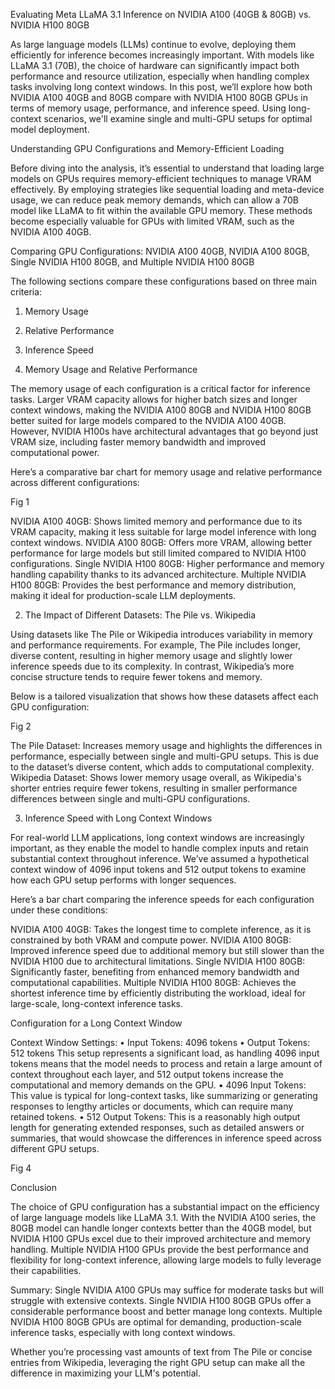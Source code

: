 
Evaluating Meta LLaMA 3.1 Inference on NVIDIA A100 (40GB & 80GB) vs. NVIDIA H100 80GB

As large language models (LLMs) continue to evolve, deploying them efficiently for inference becomes increasingly important. With models like LLaMA 3.1 (70B), the choice of hardware can significantly impact both performance and resource utilization, especially when handling complex tasks involving long context windows. In this post, we’ll explore how both NVIDIA A100 40GB and 80GB compare with NVIDIA H100 80GB GPUs in terms of memory usage, performance, and inference speed. Using long-context scenarios, we'll examine single and multi-GPU setups for optimal model deployment.

Understanding GPU Configurations and Memory-Efficient Loading

Before diving into the analysis, it’s essential to understand that loading large models on GPUs requires memory-efficient techniques to manage VRAM effectively. By employing strategies like sequential loading and meta-device usage, we can reduce peak memory demands, which can allow a 70B model like LLaMA to fit within the available GPU memory. These methods become especially valuable for GPUs with limited VRAM, such as the NVIDIA A100 40GB. 

Comparing GPU Configurations: NVIDIA A100 40GB, NVIDIA A100 80GB, Single NVIDIA H100 80GB, and Multiple NVIDIA H100 80GB

The following sections compare these configurations based on three main criteria:
1. Memory Usage
2. Relative Performance
3. Inference Speed

 1. Memory Usage and Relative Performance

The memory usage of each configuration is a critical factor for inference tasks. Larger VRAM capacity allows for higher batch sizes and longer context windows, making the NVIDIA A100 80GB and NVIDIA H100 80GB better suited for large models compared to the NVIDIA A100 40GB. However, NVIDIA H100s have architectural advantages that go beyond just VRAM size, including faster memory bandwidth and improved computational power.

Here’s a comparative bar chart for memory usage and relative performance across different configurations:

Fig 1

NVIDIA A100 40GB: Shows limited memory and performance due to its VRAM capacity, making it less suitable for large model inference with long context windows.
NVIDIA A100 80GB: Offers more VRAM, allowing better performance for large models but still limited compared to NVIDIA H100 configurations.
Single NVIDIA H100 80GB: Higher performance and memory handling capability thanks to its advanced architecture.
Multiple NVIDIA H100 80GB: Provides the best performance and memory distribution, making it ideal for production-scale LLM deployments.


 2. The Impact of Different Datasets: The Pile vs. Wikipedia

Using datasets like The Pile or Wikipedia introduces variability in memory and performance requirements. For example, The Pile includes longer, diverse content, resulting in higher memory usage and slightly lower inference speeds due to its complexity. In contrast, Wikipedia’s more concise structure tends to require fewer tokens and memory.

Below is a tailored visualization that shows how these datasets affect each GPU configuration:

Fig 2

The Pile Dataset: Increases memory usage and highlights the differences in performance, especially between single and multi-GPU setups. This is due to the dataset’s diverse content, which adds to computational complexity.
Wikipedia Dataset: Shows lower memory usage overall, as Wikipedia's shorter entries require fewer tokens, resulting in smaller performance differences between single and multi-GPU configurations.

3. Inference Speed with Long Context Windows

For real-world LLM applications, long context windows are increasingly important, as they enable the model to handle complex inputs and retain substantial context throughout inference. We’ve assumed a hypothetical context window of 4096 input tokens and 512 output tokens to examine how each GPU setup performs with longer sequences.

Here’s a bar chart comparing the inference speeds for each configuration under these conditions:

NVIDIA A100 40GB: Takes the longest time to complete inference, as it is constrained by both VRAM and compute power.
NVIDIA A100 80GB: Improved inference speed due to additional memory but still slower than the NVIDIA H100 due to architectural limitations.
Single NVIDIA H100 80GB: Significantly faster, benefiting from enhanced memory bandwidth and computational capabilities.
Multiple NVIDIA H100 80GB: Achieves the shortest inference time by efficiently distributing the workload, ideal for large-scale, long-context inference tasks.

Configuration for a Long Context Window

Context Window Settings:
•	Input Tokens: 4096 tokens
•	Output Tokens: 512 tokens
This setup represents a significant load, as handling 4096 input tokens means that the model needs to process and retain a large amount of context throughout each layer, and 512 output tokens increase the computational and memory demands on the GPU.
•	4096 Input Tokens: This value is typical for long-context tasks, like summarizing or generating responses to lengthy articles or documents, which can require many retained tokens.
•	512 Output Tokens: This is a reasonably high output length for generating extended responses, such as detailed answers or summaries, that would showcase the differences in inference speed across different GPU setups.

Fig 4

Conclusion

The choice of GPU configuration has a substantial impact on the efficiency of large language models like LLaMA 3.1. With the NVIDIA A100 series, the 80GB model can handle longer contexts better than the 40GB model, but NVIDIA H100 GPUs excel due to their improved architecture and memory handling. Multiple NVIDIA H100 GPUs provide the best performance and flexibility for long-context inference, allowing large models to fully leverage their capabilities.

Summary:
Single NVIDIA A100 GPUs may suffice for moderate tasks but will struggle with extensive contexts.
Single NVIDIA H100 80GB GPUs offer a considerable performance boost and better manage long contexts.
Multiple NVIDIA H100 80GB GPUs are optimal for demanding, production-scale inference tasks, especially with long context windows.

Whether you’re processing vast amounts of text from The Pile or concise entries from Wikipedia, leveraging the right GPU setup can make all the difference in maximizing your LLM's potential.










